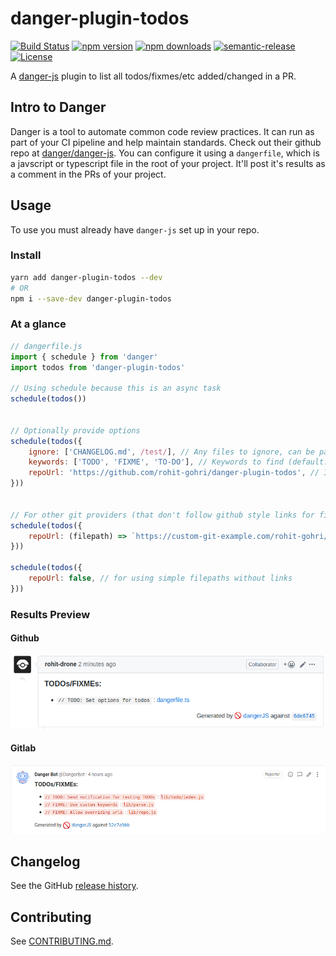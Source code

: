 # danger-plugin-todos

[![Build Status](https://github.com/rohit-gohri/danger-plugin-todos/workflows/Build/badge.svg?branch=master)](https://github.com/rohit-gohri/danger-plugin-todos/actions?query=branch%3Amaster)
[![npm version](https://img.shields.io/npm/v/danger-plugin-todos)](https://www.npmjs.com/package/danger-plugin-todos)
[![npm downloads](https://img.shields.io/npm/dm/danger-plugin-todos)](https://www.npmjs.com/package/danger-plugin-todos)
[![semantic-release](https://img.shields.io/badge/%20%20%F0%9F%93%A6%F0%9F%9A%80-semantic--release-e10079.svg)](https://github.com/semantic-release/semantic-release)
[![License](https://img.shields.io/github/license/rohit-gohri/danger-plugin-todos)](https://github.com/rohit-gohri/danger-plugin-todos/blob/master/LICENSE.md)

A [danger-js](https://danger.systems/js/) plugin to list all todos/fixmes/etc added/changed in a PR.

## Intro to Danger

Danger is a tool to automate common code review practices. It can run as part of your CI pipeline and help maintain standards. Check out their github repo at [danger/danger-js](https://github.com/danger/danger-js). You can configure it using a `dangerfile`, which is a javscript or typescript file in the root of your project. It'll post it's results as a comment in the PRs of your project.

## Usage

To use you must already have `danger-js` set up in your repo. 

### Install

```sh
yarn add danger-plugin-todos --dev
# OR
npm i --save-dev danger-plugin-todos
```

### At a glance

```js
// dangerfile.js
import { schedule } from 'danger'
import todos from 'danger-plugin-todos'

// Using schedule because this is an async task
schedule(todos())


// Optionally provide options
schedule(todos({
    ignore: ['CHANGELOG.md', /test/], // Any files to ignore, can be part of filename or regex pattern to match (default: [])
    keywords: ['TODO', 'FIXME', 'TO-DO'], // Keywords to find (default: ['TODO', 'FIXME'])
    repoUrl: 'https://github.com/rohit-gohri/danger-plugin-todos', // If using github provide the repo url (default: true - tries to pick from package.json -> repository.url)
}))


// For other git providers (that don't follow github style links for files) provide a custom function to turn filepaths into links for the specific commit
schedule(todos({
    repoUrl: (filepath) => `https://custom-git-example.com/rohit-gohri/danger-plugin-todos/tree/${danger.git.commits[0].sha}/${filepath}`,
}))

schedule(todos({
    repoUrl: false, // for using simple filepaths without links
}))
```

### Results Preview

#### Github

![github example](./github-example.png)

#### Gitlab

![gitlab example](./gitlab-example.png)

## Changelog

See the GitHub [release history](https://github.com/rohit-gohri/danger-plugin-todos/releases).

## Contributing

See [CONTRIBUTING.md](CONTRIBUTING.md).

